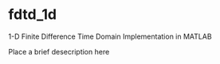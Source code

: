 # fdtd_1d
1-D Finite Difference Time Domain Implementation in MATLAB

Place a brief desecription here
